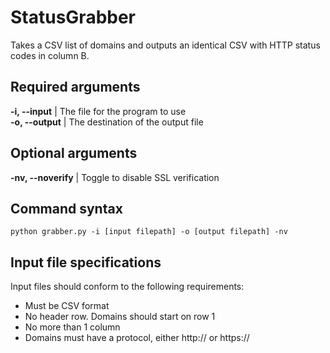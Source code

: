 # StatusGrabber
Takes a CSV list of domains and outputs an identical CSV with HTTP status codes in column B.

## Required arguments
**-i, --input** | The file for the program to use  
**-o, --output** | The destination of the output file

## Optional arguments
**-nv, --noverify** | Toggle to disable SSL verification

## Command syntax
```python grabber.py -i [input filepath] -o [output filepath] -nv```

## Input file specifications
Input files should conform to the following requirements:
- Must be CSV format
- No header row. Domains should start on row 1
- No more than 1 column
- Domains must have a protocol, either http:// or https://
